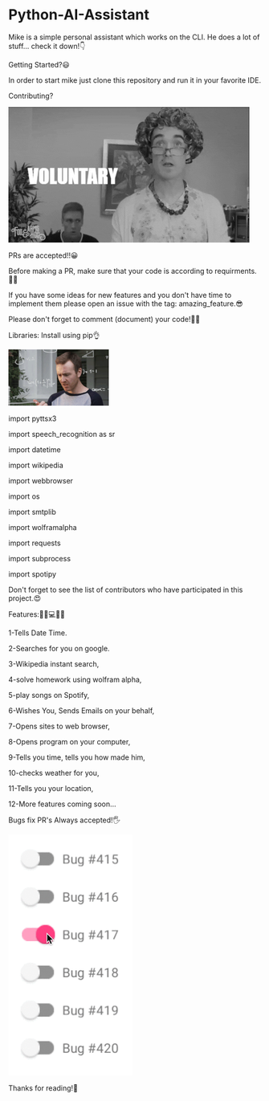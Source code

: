 # Python-AI-Assistant
Mike is a simple personal assistant which works on the CLI. He does a lot of stuff... check it down!👇

Getting Started?😃

In order to start mike just clone this repository and run it in your favorite IDE.

Contributing?


![Python-AI-Assistant](assets/giphycn.gif)


PRs are accepted!!😀

Before making a PR, make sure that your code is according to requirments.👨‍🔧

If you have some ideas for new features and you don't have time to implement them please open an issue with the tag: amazing_feature.😎

Please don't forget to comment (document) your code!👨‍💻


Libraries: Install using pip👌



![Python-AI-Assistant](assets/giphy.gif)



import pyttsx3

import speech_recognition as sr

import datetime

import wikipedia

import webbrowser

import os

import smtplib

import wolframalpha

import requests

import subprocess

import spotipy



Don't forget to see the list of contributors who have participated in this project.😍


Features:🐱‍💻💻✨🔥


1-Tells Date Time. 

2-Searches for you on google. 

3-Wikipedia instant search, 

4-solve homework using wolfram alpha, 

5-play songs on Spotify, 

6-Wishes You, Sends Emails on your behalf, 

7-Opens sites to web browser, 

8-Opens program on your computer, 

9-Tells you time, tells you how made him, 

10-checks weather for you, 

11-Tells you your location, 

12-More features coming soon... 

Bugs fix PR's Always accepted!🖐



![Python-AI-Assistant](assets/giphybug.gif)


Thanks for reading!🤝
